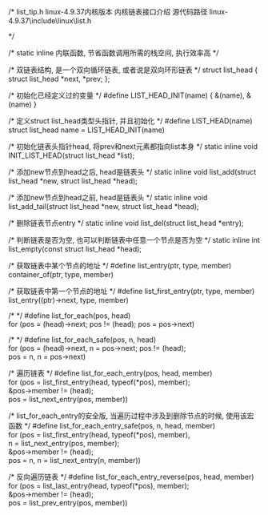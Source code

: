 /*
list_tip.h
linux-4.9.37内核版本 内核链表接口介绍
源代码路径 linux-4.9.37\include\linux\list.h

*/

/*
static inline
内联函数, 节省函数调用所需的栈空间, 执行效率高
*/

/*
双链表结构, 是一个双向循环链表, 或者说是双向环形链表
*/
struct list_head {
    struct list_head *next, *prev;
};

/*
初始化已经定义过的变量
*/
#define LIST_HEAD_INIT(name) { &(name), &(name) }

/*
定义struct list_head类型头指针, 并且初始化
*/
#define LIST_HEAD(name) \
    struct list_head name = LIST_HEAD_INIT(name)

/*
初始化链表头指针head, 将prev和next元素都指向list本身
*/
static inline void INIT_LIST_HEAD(struct list_head *list);

/*
添加new节点到head之后, head是链表头
*/
static inline void list_add(struct list_head *new, struct list_head *head);

/*
添加new节点到head之前, head是链表头
*/
static inline void list_add_tail(struct list_head *new, struct list_head *head);

/*
删除链表节点entry
*/
static inline void list_del(struct list_head *entry);

/*
判断链表是否为空, 也可以判断链表中任意一个节点是否为空
*/
static inline int list_empty(const struct list_head *head);

/*
获取链表中某个节点的地址
*/
#define list_entry(ptr, type, member) \
    container_of(ptr, type, member)

/*
获取链表中第一个节点的地址
*/
#define list_first_entry(ptr, type, member) \
    list_entry((ptr)->next, type, member)

/*
*/
#define list_for_each(pos, head) \
    for (pos = (head)->next; pos != (head); pos = pos->next)

/*
*/
#define list_for_each_safe(pos, n, head) \
    for (pos = (head)->next, n = pos->next; pos != (head); \
        pos = n, n = pos->next)

/*
遍历链表
*/
#define list_for_each_entry(pos, head, member)                \
    for (pos = list_first_entry(head, typeof(*pos), member);    \
         &pos->member != (head);                    \
         pos = list_next_entry(pos, member))

/*
list_for_each_entry的安全版, 当遍历过程中涉及到删除节点的时候, 使用该宏函数
*/
#define list_for_each_entry_safe(pos, n, head, member)            \
    for (pos = list_first_entry(head, typeof(*pos), member),    \
        n = list_next_entry(pos, member);            \
         &pos->member != (head);                     \
         pos = n, n = list_next_entry(n, member))

/*
反向遍历链表
*/
#define list_for_each_entry_reverse(pos, head, member)            \
    for (pos = list_last_entry(head, typeof(*pos), member);        \
         &pos->member != (head);                     \
         pos = list_prev_entry(pos, member))

